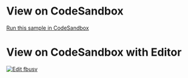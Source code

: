 
# View on CodeSandbox 
[Run this sample in CodeSandbox](https://codesandbox.io/embed/github/IgniteUI/testStackblitz/tree/master/github/doughnut-chart/DoughnutChartLegend?fontsize=14&hidenavigation=1&theme=dark&view=preview)                        
        
# View on CodeSandbox with Editor
            
<html lang="en" xmlns="http://www.w3.org/1999/xhtml">
    <body>           
        <a target="_blank" href="https://codesandbox.io/s/github/IgniteUI/testStackblitz/tree/master/github/doughnut-chart/DoughnutChartLegend?fontsize=14&hidenavigation=1&theme=dark&view=preview">
            <img alt="Edit fbusv" src="https://codesandbox.io/static/img/play-codesandbox.svg"/>
        </a>
    </body>
</html>
        